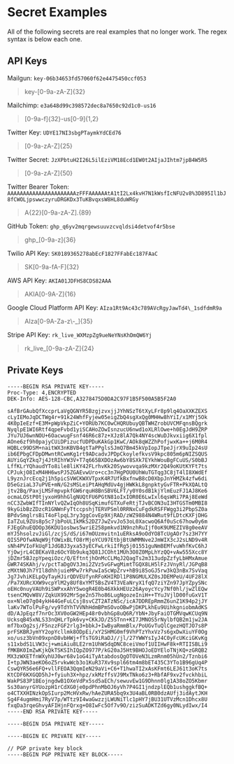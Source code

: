 # Secret Examples

All of the following secrets are real examples that no longer work. The regex syntax is below each one.

## API Keys

Mailgun: `key-06b34653fd57060f62e4475450ccf053`
> key-[0-9a-zA-Z]{32}

Mailchimp: `e3a648d99c398572dec8a7650c92d1c0-us16`
> [0-9a-f]{32}-us[0-9]{1,2}

Twitter Key: `UDYE17NI3sbgPTaymkYdCEd76`
> [0-9a-zA-Z]{25}

Twitter Secret: `JzXPbtuH2I26L5ilEziVM18Ecd1EW0t2AIjaJIhtm7jpB4W5R5`
> [0-9a-zA-Z]{50}

Twitter Bearer Token: `AAAAAAAAAAAAAAAAAAAAAAzFFFAAAAAAtA1tI2Lx4kvH7N1kWsfIcNFU2v8%3D895Il1bJ8fCWOLjpswwczyruDRGKDx3TuKBvqxsW8HL8duWRGy`
> A{22}[0-9a-zA-Z].{89}

GitHub Token: `ghp_q6yv2mqrgewsuuvzcvqldsi4detvof4r5bse`
> ghp_[0-9a-z]{36}

Twilio API Key: `SK0189365278abEcF1827FFabEc187FAaC`
> SK[0-9a-fA-F]{32}

AWS API Key: `AKIA01JDFHS8CDS82AAA`
> AKIA[0-9A-Z]{16}

Google Cloud Platform API Key: `AIza1Rt9Ac43c789AVcRgyJawTd4\_1sdfdmR9a`
> AIza[0-9A-Za-z\\-_]{35}

Stripe API Key: `rk_live_WXMzpZg9ueNeYNsKhDmQW6Yj`
> rk_live_[0-9a-zA-Z]{24}

## Private Keys

```shell
-----BEGIN RSA PRIVATE KEY-----
Proc-Type: 4,ENCRYPTED
DEK-Info: AES-128-CBC,A3278475D0DA2C97F1B5F500A5B5F2A0

sAfBrGAubQfXccprLaVgQGNYR5BzgjzvxjjJYhNSzT6tXyLFr8p9lq4OaXXKZEXS
cLyIEMoJqDCTWg4r+91k24WhfFyjew05eigZbQ4sgXxQg0MHHw8hYiI/x1MYj5Ok
4K0pIeEzf+E3M+pWpVkpZiC+YORUb7KC0wCHQRUbuyQBTWHZrobUVCMFqnsBQgrk
NyqlpE1WI6Rtf4qpeFvbd1yiSCAHoZOwIsnzucU6nwd1oXLRlOwe+h0EgJdH9ZRP
JYu7UJ6wnNOU+6OacwugFsnf46R6c87z+XJz8lA7Qk4NY4scWuDJkvxiig6X1fpl
AOne6zf9h0pajyCUiDPizucfUDPDuKAkGp1KwC/AOk8qWZZhPofjwxKa++j6M0R4
HQBLc99DSM+naitWX3nKBVB4gtTaPPglsSJmQ7Bm45kVpIopJTpeJjrX9uIp24sU
ib6EPbgCFDpDMwntRCwmKg1rt9ADcadvJPDpCkoylefkvsV9kpc805m6pNIZSQUS
AUYiGqYZkq7j4JtRIhYW3V+T7q665BXDOzAw6bY8SXk7EYkhWouBgFCuUS/S0bBJ
LffKLrYQhaudYTo8ile8liKY42FLrhvKk20Sywovvqa9kzMXr2Q49oKUtKYFt7ts
CPJukjO8IxM4HH6wsPJ5ZGAEvwUro+cc3n7HgPOU0UhWuTGTqg3C8jT4lI8XWdEf
L9yznJrcEcq2j1h5picSVWCKWXVTpxK4R7UfkBxfnwB8cD0XbpJnYHMZk4zfw6di
D5eGziaL37uPVE+mN/G2sMSLeiPtAHqMdUv4gjHWKkL8gnpktyGvFTR+PkXQALtQ
jtv2Bq/PaxjLMSFmpvpkfGW6rquH8BnSBV6LFT/y0Y0sdB1kjYlmEuzFJ1AJ8Ke6
ocmaLOStP0tjyxoH9hhGlgNUQtFU6PGtN81oIxIOR0E6LwIxl6qsWRi7PAj8EeWd
nCC3ZwbWIfTInNYlvQZwIqOh8USqKimufGTXuFeRtjTJvBCON3uI3HTGSTm0MBI8
9kyGibBzZDzcR1GNWnFyTtccpshjTERVPSml0RRNxCuFgdkRSFFWgg3i2PbpSZ0a
BPdvSmglrsBiT4oFlpqL3ry3ggCovEp9XjRAD/zWZ9884N4WRut9fLDtcKXFjDHG
IaTZuL9ZUs8p5c7jbPoULIkMkS2DZ7JwZvvJo53oL0XacwoQ6Af0uSc67how0y6m
FJEgGhuEQDOp36KDU1osbws5wriE258pmkvd1N9nzhRuIjf0oK9UMEZIV8g0eeAV
mYJ5hsolzvJiGl/zcjS/dS/i67mOUzmvitn1uERksA9oOdYO8TcUgAOr7sz3H7YY
QIS5POfwANqW9jfOWixBLfO8rMjoYCU97EtbjBtUWMMNve2JmWIX3cJ2sLND9v4R
sNh4PVIoFkUqF1JdGBJ3yxa53yECFwLrkiIfRg5j01551guNmBEMfvuWhfKvC6hJ
YjOwjrL4CBEKaV8z6OcY8b9ukq3Q81JCOht1MUh3O8Z0MpLhYzQQ+vAw555Xcc8Y
jDZmr5BJzpYpeqiOzc/Q/EftntjhOnMcCLMqJ2QagTs2m313udpZzfyLbHMxAmue
GWR74SKAhj/v/pctTaDgOV3Jmi2ZVz5vGFwgMimtTGQX8LH5lFzJVnyRl/JGPqB8
zMXtN0Jh7YIl8dhhjuieMPw7rkPuwIaScWpZrv+hB9i85oGJ5rw3kQ3nBx7SvVaq
Jg7JvhiKELpQyTayHJirQDVEUfynRFoKHIRDl1P8NGMULXZ0sJDEMPeU/4UF28lX
/Pa7XURcXXW9vcpYlM2y8Uf8xYMT5BsZV4T3VEaNryX1fqQ7ziYZn97JpYZpySNc
oEHc0nuyVAUh9iSWPxxAhY5wogR4E0b46XkkHEUz26AyoycYcy7Nf0hl/jwZlEQw
tsenCMQvW8V/ZqkUX992MrSge2n57ho86LugNgozeIniH++TYuJVjlD00fuGxV1T
ox+NleD7g04ykH44GeFuLCsj8svCZT2ATzNSc/icA7DDREpRmmZ6unZ1K94p2jJY
laKv7WTolPuFg/vy9TdYhTVVNhHdmBPmSOvoOBwPjDKPLkhEu9UihkgniobmAdKS
dD/AJpEqzf7nrOc3XV0oGW2HEp48r0vbhGp8uQ6R/YbN+JbyFaiOTGMVqwKCUq9N
UcksqB45xNLS33nQHLrTpk6vy+CKkJD/Z5STnn+KI7JMNOS5rNylbfQB2m1jw2JA
mf7bxOg2sj/F5nzzFGF2rlg3+bbkJ+IwByaRmmBlx/PoUGvTuQlCgezHQTJO7s8P
prFSKBRJymYY2opYcllmk8ODpEi/xY2SHMG0mf9VhPTzYhxVz7s6gxDwXiuYF0Og
xo/usz3bVn09xpnD8vbHWj+fTsTG9iRaDJ//jl/27YWWYsIyJ4C0yFcUKciGKvKg
s11xbdS1LVW3cj+wmiAiu8LE2rm1UhWSdqDNC8ceiVmof1UIIHwF8k+RTIISBLi9
fMKBK0ImZwKjkQkTSKSIhIQpZO977P/kG20aJ5Ht9BHOJoEDYEloTNjKQ+zGRQB2
MX3zWXETfnWXyhUJ0wr68v1oG4iTyAtabdosQgOTOVeN3LzmRnm05hUn2/Tznbi6
I+tpJWN3aeKO6oZ5rvkwWcb3o1KuR37Xv9spl66tm4m8bET435C3YTo1B96gUq4P
CswQYR56e6FQ+vllFEOA3QqmIeN29aVi+C6+T1hwaTI2xAsKFmt6LEJ61t3oK7ts
KtCDF6KXGQD5hJ+fyiuh3X+hpz/xkMzffsVJ9MxTNko6z3+RbfAF9xv2fvckhbiL
WakPS83P1BEojngdwB1OXeVdPx5sd5aECh/sewuvEw1G9Dhnn0lg1A38oZO5Kbmr
Ss30anyrGYUozpH1rCdXG0je0pdPhnMbOJ6yVh7P4GI1jndzplEQb1ushggkfBQ+
o4CTXXHINzkOpSIurp2McHVxRw/hAeZURA5bq9x3U4aBL0RB0dzAUfj3idAytJKH
Sg4F4ugmHmi7RyV7p/WTtz9I4waGwzzjLWUNiTlc1pHY7jBU31UTVzMcn1Dhcx8U
fxqDa3rqeGhvyAFIHjnFQrxg+O8IwFc5Of7v9O/zizSuADKTZd6gy0NLydIwx/I4
-----END RSA PRIVATE KEY-----
```

```shell
-----BEGIN DSA PRIVATE KEY-----
```

```shell
-----BEGIN EC PRIVATE KEY-----
```

```shell
// PGP private key block
-----BEGIN PGP PRIVATE KEY BLOCK-----
```